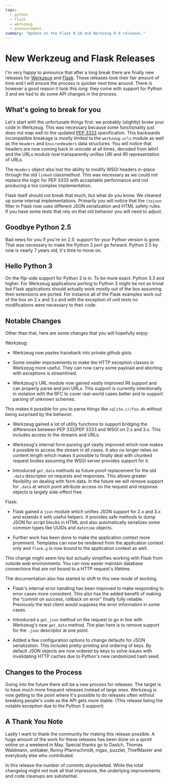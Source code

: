 ```yaml
---
tags:
  - python
  - flask
  - werkzeug
  - announcement
summary: "Update on the Flask 0.10 and Werkzeug 0.9 releases."
---
```


# New Werkzeug and Flask Releases

I'm very happy to announce that after a long break there are finally new
releases for [Werkzeug](http://werkzeug.pocoo.org/) and [Flask](http://flask.pocoo.org/).  These releases took their fair amount of
time and I will ensure the process is quicker next time around.  There is
however a good reason it took this long: they come with support for Python
3 and we had to do some API changes in the process.

## What's going to break for you

Let's start with the unfortunate things first: we probably (slightly)
broke your code in Werkzeug.  This was necessary because some
functionality just does not map well to the updated [PEP 3333](http://www.python.org/dev/peps/pep-3333/) specification.  This
backwards incompatible breakage is mostly limited to the `werkzeug.urls`
module as well as the `Headers` and `EnvironHeaders` data structures.
You will notice that headers are now coming back in unicode at all times,
decoded from latin1 and the URLs module now transparently unifies URI and
IRI representation of URLs.

The `Headers` object also lost the ability to modify WSGI headers
in-place through the old `linked` classmethod.  This was necessary as we
could not replace the logic for PEP 3333 with acceptable performance and
not producing a too complex implementation.

Flask itself should not break that much, but what do you know.  We cleaned
up some internal implementations.  Primarily you will notice that the
`|tojson` filter in Flask now uses different JSON serialization and HTML
safety rules.  If you have some tests that rely on that old behavior you
will need to adjust.

## Goodbye Python 2.5

Bad news for you if you're on 2.5: support for your Python version is
gone.  That was necessary to make the Python 3 port go forward.  Python
2.5 by now is nearly 7 years old, it's time to move on.

## Hello Python 3

On the flip-side support for Python 3 is in.  To be more exact: Python 3.3
and higher.  For Werkzeug applications porting to Python 3 might be not as
trivial but Flask applications should actually work mostly out of the box
assuming their extensions are ported.  For instance all of the Flask
examples work out of the box on 2.x and 3.x and with the exception of
unit tests no modifications were necessary to their code.

## Notable Changes

Other than that, here are some changes that you will hopefully enjoy:

Werkzeug:

- Werkzeug now pastes traceback into private github gists.

- Some smaller improvements to make the HTTP exception classes in
Werkzeug more useful.  They can now carry some payload and aborting
with exceptions is streamlined.

- Werkzeug's URL module now gained vastly improved IRI support and
can properly parse and join URLs.  This support is currently
intentionally in violation with the RFC to cover real-world cases
better and to support parsing of unknown schemes.

This makes it possible for you to parse things like
`sqlite:///foo.db` without being surprised by the behavior.

- Werkzeug gained a lot of utility functions to support bridging the
differences between PEP 333/PEP 3333 and WSGI on 2.x and 3.x.  This
includes access to the streams and URLs.

- Werkzeug's internal form parsing got vastly improved which now makes
it possible to access the stream in all cases.  It also no longer
relies on content length which makes it possible to finally deal with
chunked request bodies assuming the WSGI server provides support for
it.

- Introduced `get_data` methods as future proof replacement for the
old `.data` descriptor on requests and responses.  This allows
greater flexibility on dealing with form data.  In the future we will
remove support for `.data` at which point attribute access on the
request and response objects is largely side-effect free.

Flask:

- Flask gained a `json` module which unifies JSON support for 2.x and
3.x and extends it with useful helpers.  It provides safe methods to
dump JSON for script blocks in HTML and also automatically serializes
some common types like UUIDs and `datetime` objects.

- Further work has been done to make the application context more
prominent.  Templates can now be rendered from the application context
only and `flask.g` is now bound to the application context as well.

This change might seem tiny but actually simplifies working with Flask
from outside web environments.  You can now easier maintain database
connections that are not bound to a HTTP request's lifetime.

The documentation also has started to shift to this new mode of
working.

- Flask's internal error handling has been improved to make responding
to error cases more consistent.  This also has the added benefit of
making the “commit on success, rollback on error” finally fully
reliable.  Previously the test client would suppress the error
information in some cases.

- Introduced a `get_json` method on the request to go in line with
Werkzeug's new `get_data` method.  The plan here is to remove
support for the `.json` descriptor at one point.

- Added a few configuration options to change defaults for JSON
serialization.  This includes pretty-printing and ordering of keys.
By default JSON objects are now ordered by keys to solve issues with
invalidating HTTP caches due to Python's new randomized hash seed.

## Changes to the Process

Going into the future there will be a new process for releases.  The
target is to have much more frequent releases instead of large ones.
Werkzeug is now getting to the point where it's possible to do releases
often without breaking people's code as the API gets more stable.  (This
release being the notable exception due to the Python 3 support)

## A Thank You Note

Lastly I want to thank the community for making this release possible.  A
huge amount of the work for these releases has been done on a sprint
online on a weekend in May.  Special thanks go to DasIch, Thomas Waldmann,
untitaker, Ronny Pfannschmidt, mgax, puzzlet, ThiefMaster and everybody
else who contributed.

In this release the number of commits skyrocketed.  While the total
changelog might not look all that impressive, the underlying improvements
and code cleanups are substantial.
